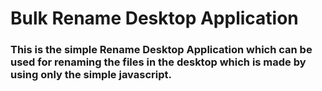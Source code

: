 # Bulk Rename Desktop Application
### This is the simple Rename Desktop Application which can be used for renaming the files in the desktop which is made by using only the simple javascript.

